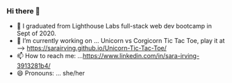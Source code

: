 ### Hi there 👋

- 🌱 I graduated from Lighthouse Labs full-stack web dev bootcamp in Sept of 2020. 
- 🔭 I’m currently working on ... Unicorn vs Corgicorn Tic Tac Toe, play it at --> https://sarairving.github.io/Unicorn-Tic-Tac-Toe/
- 📫 How to reach me: ...https://www.linkedin.com/in/sara-irving-3913281b4/
- 😄 Pronouns: ... she/her


